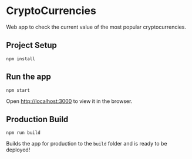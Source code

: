# CryptoCurrencies

Web app to check the current value of the most popular cryptocurrencies.

## Project Setup

    npm install

## Run the app

    npm start

Open [http://localhost:3000](http://localhost:3000) to view it in the browser.

## Production Build

    npm run build

Builds the app for production to the `build` folder and is ready to be deployed!
